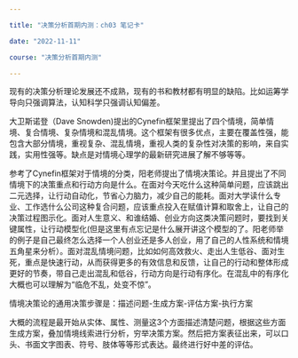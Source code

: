 ```yaml
---

title: "决策分析首期内测：ch03 笔记卡"

date: "2022-11-11"

course: "决策分析首期内测"

---
```


现有的决策分析理论发展还不成熟，现有的书和教材都有明显的缺陷。比如运筹学导向只强调算法，认知科学只强调认知偏差。

大卫斯诺登（Dave Snowden)提出的Cynefin框架里提出了四个情境，简单情境、复合情境、复杂情境和混乱情境。这个框架有很多优点，主要在覆盖性强，能包含大部分情境，重视复杂、混乱情境，重视人类的复杂性对决策的影响，来自实践，实用性强等。缺点是对情境心理学的最新研究进展了解不够等等。

参考了Cynefin框架对于情境的分类，阳老师提出了情境决策论。并且提出了不同情境下的决策重点和行动方向是什么。在面对今天吃什么这种简单问题，应该跳出二元选择，让行动自动化，节省心力脑力，减少自己的能耗。面对大学读什么专业、工作选什么公司这种复合问题，应该重点投入在赋值计算和取舍上，让自己的决策过程图示化。面对人生意义、和谁结婚、创业方向这类决策问题时，要找到关键属性，让行动模型化(但是这里有点忘记是什么展开讲这个模型的了。阳老师举的例子是自己最终怎么选择一个人创业还是多人创业，用了自己的人性系统和情境五角星来分析）。面对混乱情境问题，比如如何高效救火、走出人生低谷、面对生死，重点是快速行动，从而获得更多的有效信息和反馈，让自己的行动和整体形成更好的节奏，带自己走出混乱和低谷，行动方向是行动有序化。在混乱中的有序化大概也可以理解为“临危不乱，处变不惊”。

情境决策论的通用决策步骤是：描述问题-生成方案-评估方案-执行方案

大概的流程是最开始从实体、属性、测量这3个方面描述清楚问题，根据这些方面生成方案，叠加情境线索进行分析，穷举决策方案。然后把方案表征出来，可以口头、书面文字图表、符号、肢体等等形式表达。最终进行好中差的评估。